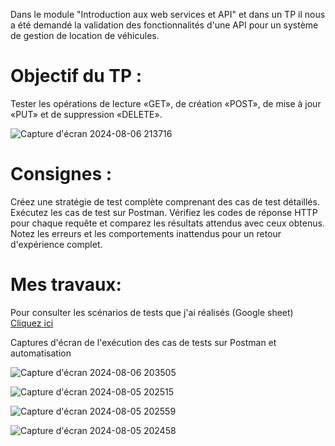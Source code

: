 Dans le module "Introduction aux web services et API" et dans un TP il nous a été demandé la validation des fonctionnalités d'une API pour un système de gestion de location de véhicules. 

# Objectif du TP :

Tester les opérations de lecture «GET», de création «POST», de mise à jour «PUT» et de suppression «DELETE».

![Capture d'écran 2024-08-06 213716](https://github.com/user-attachments/assets/877b8f7a-ff27-42fa-8590-8b9663b49dfd)

# Consignes : 

Créez une stratégie de test complète comprenant des cas de test détaillés.
Exécutez les cas de test sur Postman.
Vérifiez les codes de réponse HTTP pour chaque requête et comparez les résultats attendus avec ceux obtenus.
Notez les erreurs et les comportements inattendus pour un retour d'expérience complet.

# Mes travaux: 
Pour consulter les scénarios de tests que j'ai réalisés  (Google sheet) [Cliquez ici](https://docs.google.com/spreadsheets/d/1HRS_lkFymDEF0G-zT_OSjWwb0k3PUhypqANurQVzRUs/edit?usp=sharing)

Captures d'écran de l'exécution des cas de tests sur Postman et automatisation

![Capture d'écran 2024-08-06 203505](https://github.com/user-attachments/assets/306986a3-7fed-4e09-884c-daee7e776c30)

![Capture d'écran 2024-08-05 202515](https://github.com/user-attachments/assets/640a3739-40ac-4dd2-bda3-cb7cd315aa06)

![Capture d'écran 2024-08-05 202559](https://github.com/user-attachments/assets/5ce1943c-a2f1-49da-8706-a26848ca98a0)


![Capture d'écran 2024-08-05 202458](https://github.com/user-attachments/assets/b2b962b6-93d9-4358-a63e-abcb607316c2)

